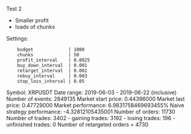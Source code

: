 Test 2

- Smaller profit
- loads of chunks

Settings:
```
    budget             | 1000
    chunks             | 50
    profit_interval    | 0.0025
    buy_down_interval  | 0.001
    retarget_interval  | 0.002
    rebuy_interval     | 0.003
    stop_loss_interval | 0.05
```

Symbol: XRPUSDT
Date range: 2019-06-03 - 2019-06-22 (inclusive)
Number of events: 2849135
Market start price: 0.44396000
Market last price: 0.47729000
Market performance: 6.9831758469693455%
Naive strategy performance: -4.32812105435001
Number of orders: 11730
Number of trades: 3402
    - gaining trades: 3192
    - losing trades: 196
    - unfinished trades: 0
Number of retargeted orders = 4730